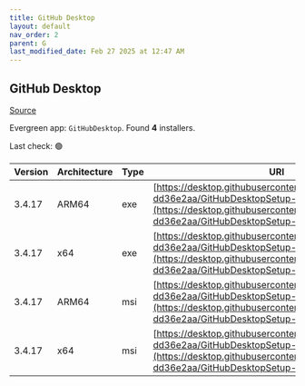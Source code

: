 ```yaml
---
title: GitHub Desktop
layout: default
nav_order: 2
parent: G
last_modified_date: Feb 27 2025 at 12:47 AM
---
```


## GitHub Desktop

[Source](https://desktop.github.com/)

Evergreen app: `GitHubDesktop`. Found **4** installers.

Last check: 🟢

| Version | Architecture | Type | URI                                                                                                                                                                                        |
| ------- | ------------ | ---- | ------------------------------------------------------------------------------------------------------------------------------------------------------------------------------------------ |
| 3.4.17  | ARM64        | exe  | [https://desktop.githubusercontent.com/releases/3.4.17-dd36e2aa/GitHubDesktopSetup-arm64.exe](https://desktop.githubusercontent.com/releases/3.4.17-dd36e2aa/GitHubDesktopSetup-arm64.exe) |
| 3.4.17  | x64          | exe  | [https://desktop.githubusercontent.com/releases/3.4.17-dd36e2aa/GitHubDesktopSetup-x64.exe](https://desktop.githubusercontent.com/releases/3.4.17-dd36e2aa/GitHubDesktopSetup-x64.exe)     |
| 3.4.17  | ARM64        | msi  | [https://desktop.githubusercontent.com/releases/3.4.17-dd36e2aa/GitHubDesktopSetup-arm64.msi](https://desktop.githubusercontent.com/releases/3.4.17-dd36e2aa/GitHubDesktopSetup-arm64.msi) |
| 3.4.17  | x64          | msi  | [https://desktop.githubusercontent.com/releases/3.4.17-dd36e2aa/GitHubDesktopSetup-x64.msi](https://desktop.githubusercontent.com/releases/3.4.17-dd36e2aa/GitHubDesktopSetup-x64.msi)     |
